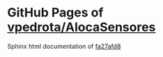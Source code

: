 GitHub Pages of [vpedrota/AlocaSensores](https://github.com/vpedrota/AlocaSensores.git)
===
Sphinx html documentation of [fa27afd8](https://github.com/vpedrota/AlocaSensores/tree/fa27afd88cd44fc4ac28da53f77961ed700dd10a)
